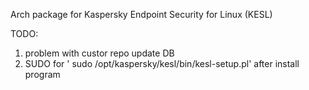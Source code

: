 
Arch package for Kaspersky Endpoint Security for Linux (KESL)

TODO:

1) problem with custor repo update DB
2) SUDO for ' sudo /opt/kaspersky/kesl/bin/kesl-setup.pl' after install program
